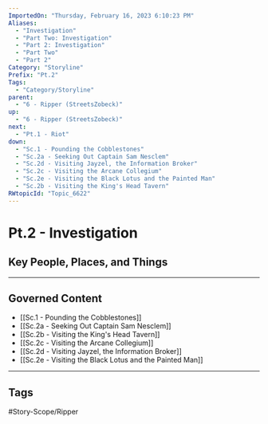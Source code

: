 ```yaml
---
ImportedOn: "Thursday, February 16, 2023 6:10:23 PM"
Aliases:
  - "Investigation"
  - "Part Two: Investigation"
  - "Part 2: Investigation"
  - "Part Two"
  - "Part 2"
Category: "Storyline"
Prefix: "Pt.2"
Tags:
  - "Category/Storyline"
parent:
  - "6 - Ripper (StreetsZobeck)"
up:
  - "6 - Ripper (StreetsZobeck)"
next:
  - "Pt.1 - Riot"
down:
  - "Sc.1 - Pounding the Cobblestones"
  - "Sc.2a - Seeking Out Captain Sam Nesclem"
  - "Sc.2d - Visiting Jayzel, the Information Broker"
  - "Sc.2c - Visiting the Arcane Collegium"
  - "Sc.2e - Visiting the Black Lotus and the Painted Man"
  - "Sc.2b - Visiting the King's Head Tavern"
RWtopicId: "Topic_6622"
---
```

# Pt.2 - Investigation
## Key People, Places, and Things
---
## Governed Content
- [[Sc.1 - Pounding the Cobblestones]]
- [[Sc.2a - Seeking Out Captain Sam Nesclem]]
- [[Sc.2b - Visiting the King's Head Tavern]]
- [[Sc.2c - Visiting the Arcane Collegium]]
- [[Sc.2d - Visiting Jayzel, the Information Broker]]
- [[Sc.2e - Visiting the Black Lotus and the Painted Man]]


---
## Tags
#Story-Scope/Ripper

